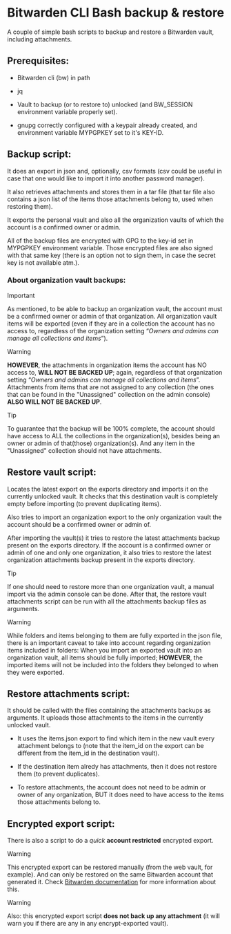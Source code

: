 # Bitwarden CLI Bash backup & restore

A couple of simple bash scripts to backup and restore a Bitwarden vault,
including attachments.

## Prerequisites:

  * Bitwarden cli (bw) in path

  * jq

  * Vault to backup (or to restore to) unlocked (and BW_SESSION environment
    variable properly set).

  * gnupg correctly configured with a keypair already created, and environment
    variable MYPGPKEY set to it's KEY-ID.


## Backup script:

It does an export in json and, optionally, csv formats (csv could be useful in
case that one would like to import it into another password manager).

It also retrieves attachments and stores them in a tar file (that tar file also
contains a json list of the items those attachments belong to, used when
restoring them).

It exports the personal vault and also all the organization vaults of which the
account is a confirmed owner or admin.

All of the backup files are encrypted with GPG to the key-id set in MYPGPKEY
environment variable. Those encrypted files are also signed with that same key
(there is an option not to sign them, in case the secret key is not available
atm.).

### About **organization** vault backups:

> [!IMPORTANT]
As mentioned, to be able to backup an organization vault, the account must be a
confirmed owner or admin of that organization. All organization vault items
will be exported (even if they are in a collection the account has no access
to, regardless of the organization setting “_Owners and admins can manage all
collections and items_”).

> [!WARNING]
**HOWEVER**, the attachments in organization items the account has NO access
to, **WILL NOT BE BACKED UP**; again, regardless of that organization setting
“_Owners and admins can manage all collections and items_”. Attachments from
items that are not assigned to any collection (the ones that can be found in
the "Unassigned" collection on the admin console) **ALSO WILL NOT BE BACKED
UP**.

> [!TIP]
To guarantee that the backup will be 100% complete, the account should have
access to ALL the collections in the organization(s), besides being an owner or
admin of that(those) organization(s). And any item in the "Unassigned"
collection should not have attachments.


## Restore vault script:

Locates the latest export on the exports directory and imports it on the
currently unlocked vault. It checks that this destination vault is completely
empty before importing (to prevent duplicating items).

Also tries to import an organization export to the only organization vault the
account should be a confirmed owner or admin of.

After importing the vault(s) it tries to restore the latest attachments backup
present on the exports directory. If the account is a confirmed owner or admin
of one and only one organization, it also tries to restore the latest
organization attachments backup present in the exports directory.

> [!TIP]
If one should need to restore more than one organization vault, a manual import
via the admin console can be done. After that, the restore vault attachments
script can be run with all the attachments backup files as arguments.

> [!WARNING]
While folders and items belonging to them are fully exported in the json file,
there is an important caveat to take into account regarding organization items
included in folders: When you import an exported vault into an organization
vault, all items should be fully imported; **HOWEVER**, the imported items will
not be included into the folders they belonged to when they were exported.


## Restore attachments script:

It should be called with the files containing the attachments backups as
arguments. It uploads those attachments to the items in the currently unlocked
vault.

  * It uses the items.json export to find which item in the new vault every
    attachment belongs to (note that the item_id on the export can be different
    from the item_id in the destination vault).

  * If the destination item alredy has attachments, then it does not restore
    them (to prevent duplicates).

  * To restore attachments, the account does not need to be admin or owner of
    any organization, BUT it does need to have access to the items those
    attachments belong to.


## Encrypted export script:

There is also a script to do a _quick_ **account restricted** encrypted export.

> [!WARNING]
This encrypted export can be restored manually (from the web vault, for
example). And can only be restored on the same Bitwarden account that generated
it. Check [Bitwarden
documentation](https://bitwarden.com/help/encrypted-export/) for more
information about this.

> [!WARNING]
Also: this encrypted export script **does not back up any attachment** (it will
warn you if there are any in any encrypt-exported vault).


